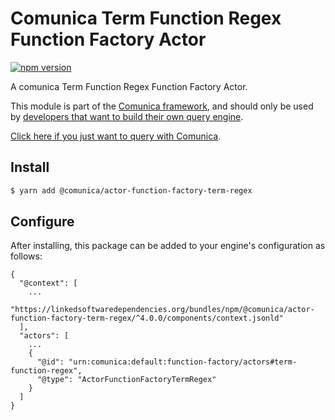 # Comunica Term Function Regex Function Factory Actor

[![npm version](https://badge.fury.io/js/%40comunica%2Factor-function-factory-term-function-regex.svg)](https://www.npmjs.com/package/@comunica/actor-function-factory-term-regex)

A comunica Term Function Regex Function Factory Actor.

This module is part of the [Comunica framework](https://github.com/comunica/comunica),
and should only be used by [developers that want to build their own query engine](https://comunica.dev/docs/modify/).

[Click here if you just want to query with Comunica](https://comunica.dev/docs/query/).

## Install

```bash
$ yarn add @comunica/actor-function-factory-term-regex
```

## Configure

After installing, this package can be added to your engine's configuration as follows:
```text
{
  "@context": [
    ...
    "https://linkedsoftwaredependencies.org/bundles/npm/@comunica/actor-function-factory-term-regex/^4.0.0/components/context.jsonld"
  ],
  "actors": [
    ...
    {
      "@id": "urn:comunica:default:function-factory/actors#term-function-regex",
      "@type": "ActorFunctionFactoryTermRegex"
    }
  ]
}
```
